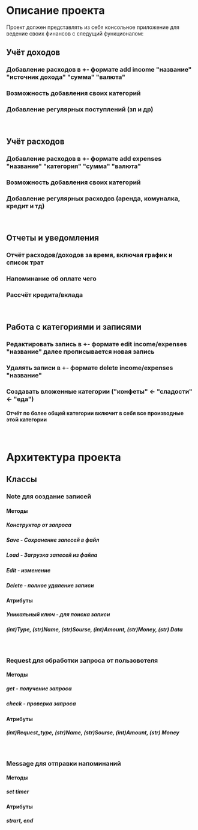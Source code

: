 # Описание проекта
Проект должен представлять из себя консольное приложение для ведение своих финансов с следущий функционалом:
## Учёт доходов
### Добавление расходов в +- формате add income "название" "источник дохода" "сумма" "валюта"
### Возможность добавления своих категорий
### Добавление регулярных поступлений (зп и др)
<br/>

## Учёт расходов
### Добавление расходов в +- формате add expenses "название" "категория" "сумма" "валюта"
### Возможность добавления своих категорий
### Добавление регулярных расходов (аренда, комуналка, кредит и тд)
<br/>

## Отчеты и уведомления
### Отчёт расходов/доходов за время, включая график и список трат
### Напоминание об оплате чего 
### Рассчёт кредита/вклада 
<br/>

## Работа с категориями и записями
### Редактировать запись в +- формате edit income/expenses "название" далее прописывается новая запись
### Удалять записи в +- формате delete income/expenses "название"
### Создавать вложенные категории ("конфеты" <- "сладости" <- "еда")
#### Отчёт по более общей категории включит в себя все производные этой категории 
<br/>

# Архитектура проекта
## Классы
### Note для создание записей
#### Методы 
##### Конструктор от запроса
##### Save - Сохранение запесей в файл
##### Load - Загрузка запесей из файла
##### Edit - изменение 
##### Delete - полное удаление записи
#### Атрибуты
##### Уникальный ключ - для поиска записи
##### (int)Type, (str)Name, (str)Sourse, (int)Amount, (str)Money, (str) Data
<br/>

### Request для обработки запроса от пользовотеля
#### Методы 
##### get - получение запроса
##### check - проверка запроса
#### Атрибуты
##### (int)Request_type, (str)Name, (str)Sourse, (int)Amount, (str) Money
<br/>

### Message для отправки напоминаний 
#### Методы 
##### set timer
#### Атрибуты
##### strart, end
<br/>

